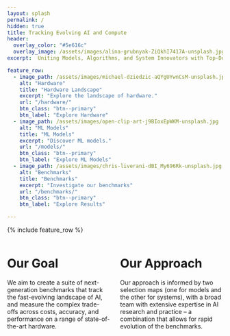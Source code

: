 ```yaml
---
layout: splash
permalink: /
hidden: true
title: Tracking Evolving AI and Compute
header:
  overlay_color: "#5e616c"
  overlay_image: /assets/images/alina-grubnyak-ZiQkhI7417A-unsplash.jpg
excerpt:  Uniting Models, Algorithms, and System Innovators with Top-Down Evolutionary Benchmarks.

feature_row:
  - image_path: /assets/images/michael-dziedzic-aQYgUYwnCsM-unsplash.jpg
    alt: "Hardware"
    title: "Hardware Landscape"
    excerpt: "Explore the landscape of hardware."
    url: "/hardware/"
    btn_class: "btn--primary"
    btn_label: "Explore Hardware"
  - image_path: /assets/images/open-clip-art-j9BIoxEpWKM-unsplash.jpg
    alt: "ML Models"
    title: "ML Models"
    excerpt: "Discover ML models."
    url: "/models/"
    btn_class: "btn--primary"
    btn_label: "Explore ML Models"
  - image_path: /assets/images/chris-liverani-dBI_My696Rk-unsplash.jpg
    alt: "Benchmarks"
    title: "Benchmarks"
    excerpt: "Investigate our benchmarks"
    url: "/benchmarks/"
    btn_class: "btn--primary"
    btn_label: "Explore Results"

--- 
```


{% include feature_row %}    


<div style="text-align: left; display: grid; grid-template-columns: 1fr 0.1fr 1fr;">
  <div>
  <h1>Our Goal</h1>
  We aim to create a suite of next-generation benchmarks that track the fast-evolving landscape of AI, and measure the complex trade-offs across costs, accuracy, and performance on a range of state-of-the-art hardware.
  </div>
  <div>
  </div>
  <div>
  <h1>Our Approach</h1>
  Our approach is informed by two selection maps (one for models and the other for systems), with a broad team with extensive expertise in AI research and practice – a combination that allows for rapid evolution of the benchmarks.
  </div>
</div>

